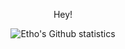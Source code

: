 <p align="center">Hey!</p>
<p align="center">
	<img src="https://github-readme-stats.vercel.app/api?username=EthoIRL&bg_color=00000000&title_color=fff&text_color=fff&count_private=true&show_icons=false&hide_border=true" alt="Etho's Github statistics"/>
</p>
